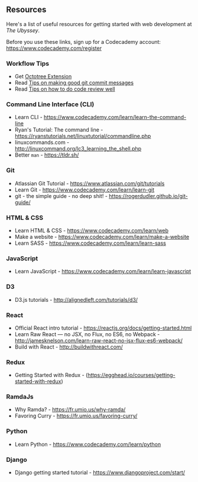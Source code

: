## Resources

Here's a list of useful resources for getting started with web development at _The Ubyssey_.

Before you use these links, sign up for a Codecademy account: https://www.codecademy.com/register

### Workflow Tips
- Get [Octotree Extension](https://github.com/ovity/octotree)
- Read [Tips on making good git commit messages](https://chris.beams.io/posts/git-commit/)
- Read [Tips on how to do code review well](https://phauer.com/2018/code-review-guidelines/)

### Command Line Interface (CLI)

- Learn CLI - https://www.codecademy.com/learn/learn-the-command-line
- Ryan's Tutorial: The command line - https://ryanstutorials.net/linuxtutorial/commandline.php
- linuxcommands.com - http://linuxcommand.org/lc3_learning_the_shell.php
- Better `man` - https://tldr.sh/

### Git

- Atlassian Git Tutorial - https://www.atlassian.com/git/tutorials
- Learn Git - https://www.codecademy.com/learn/learn-git
- git - the simple guide - no deep shit! - https://rogerdudler.github.io/git-guide/

### HTML & CSS

- Learn HTML & CSS - https://www.codecademy.com/learn/web
- Make a website - https://www.codecademy.com/learn/make-a-website
- Learn SASS - https://www.codecademy.com/learn/learn-sass

### JavaScript

- Learn JavaScript - https://www.codecademy.com/learn/learn-javascript

### D3

- D3.js tutorials - http://alignedleft.com/tutorials/d3/

### React

- Official React intro tutorial - https://reactjs.org/docs/getting-started.html
- Learn Raw React — no JSX, no Flux, no ES6, no Webpack - http://jamesknelson.com/learn-raw-react-no-jsx-flux-es6-webpack/
- Build with React - http://buildwithreact.com/

### Redux

- Getting Started with Redux - (https://egghead.io/courses/getting-started-with-redux)

### RamdaJs

- Why Ramda? - https://fr.umio.us/why-ramda/
- Favoring Curry - https://fr.umio.us/favoring-curry/

### Python

- Learn Python - https://www.codecademy.com/learn/python

### Django

- Django getting started tutorial - https://www.djangoproject.com/start/
